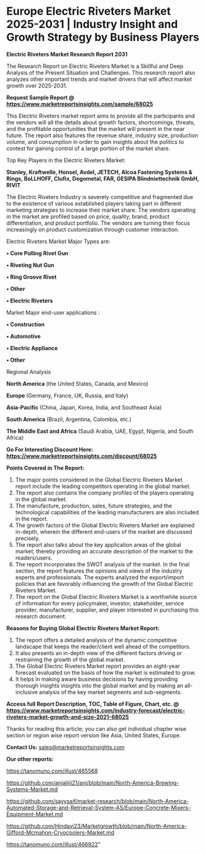  # Europe Electric Riveters Market 2025-2031 | Industry Insight and Growth Strategy by Business Players

<strong>Electric Riveters Market Research Report 2031</strong>

The Research Report on Electric Riveters Market is a Skillful and Deep Analysis of the Present Situation and Challenges. This research report also analyzes other important trends and market drivers that will affect market growth over 2025-2031.

<strong>Request Sample Report @ <a href=https://www.marketreportsinsights.com/sample/68025>https://www.marketreportsinsights.com/sample/68025</a></strong>

This Electric Riveters market report aims to provide all the participants and the vendors will all the details about growth factors, shortcomings, threats, and the profitable opportunities that the market will present in the near future. The report also features the revenue share, industry size, production volume, and consumption in order to gain insights about the politics to contest for gaining control of a large portion of the market share.

Top Key Players in the Electric Riveters Market:

<strong>Stanley, Kraftwelle, Honsel, Avdel, JETECH, Alcoa Fastening Systems & Rings, BoLLHOFF, Clufix, Degometal, FAR, GESIPA Blindniettechnik GmbH, RIVIT</strong>

The Electric Riveters Industry is severely competitive and fragmented due to the existence of various established players taking part in different marketing strategies to increase their market share. The vendors operating in the market are profiled based on price, quality, brand, product differentiation, and product portfolio. The vendors are turning their focus increasingly on product customization through customer interaction.

Electric Riveters Market Major Types are:

<strong>• Core Pulling Rivet Gun

• Riveting Nut Gun

• Ring Groove Rivet

• Other

• Electric Riveters</strong>

Market Major end-user applications :

<strong>• Construction

• Automotive

• Electric Appliance

• Other</strong>

Regional Analysis

</u><strong><b>North America</b></strong> (the United States, Canada, and Mexico)

<strong><b>Europe </b></strong>(Germany, France, UK, Russia, and Italy)

<strong><b>Asia-Pacific</b></strong> (China, Japan, Korea, India, and Southeast Asia)

<strong><b>South America</b></strong> (Brazil, Argentina, Colombia, etc.)

<strong><b>The Middle East and Africa</b></strong> (Saudi Arabia, UAE, Egypt, Nigeria, and South Africa)

<strong>Go For Interesting Discount Here: <a href=https://www.marketreportsinsights.com/discount/68025>https://www.marketreportsinsights.com/discount/68025</a></strong>

<strong>Points Covered in The Report:</strong>
<ol>
  <li>The major points considered in the Global Electric Riveters Market report include the leading competitors operating in the global market.</li>
  <li>The report also contains the company profiles of the players operating in the global market.</li>
  <li>The manufacture, production, sales, future strategies, and the technological capabilities of the leading manufacturers are also included in the report.</li>
  <li>The growth factors of the Global Electric Riveters Market are explained in-depth, wherein the different end-users of the market are discussed precisely.</li>
  <li>The report also talks about the key application areas of the global market, thereby providing an accurate description of the market to the readers/users.</li>
  <li>The report incorporates the SWOT analysis of the market. In the final section, the report features the opinions and views of the industry experts and professionals. The experts analyzed the export/import policies that are favorably influencing the growth of the Global Electric Riveters Market.</li>
  <li>The report on the Global Electric Riveters Market is a worthwhile source of information for every policymaker, investor, stakeholder, service provider, manufacturer, supplier, and player interested in purchasing this research document.</li>
</ol>
<strong>Reasons for Buying Global Electric Riveters Market Report:</strong>

<ol>
  <li>The report offers a detailed analysis of the dynamic competitive landscape that keeps the reader/client well ahead of the competitors.</li>
  <li>It also presents an in-depth view of the different factors driving or restraining the growth of the global market.</li>
  <li>The Global Electric Riveters Market report provides an eight-year forecast evaluated on the basis of how the market is estimated to grow.</li>
  <li>It helps in making aware business decisions by having providing thorough insights insights into the global market and by making an all-inclusive analysis of the key market segments and sub-segments.</li>
</ol>
<strong>Access full Report Description, TOC, Table of Figure, Chart, etc. @ <a href=https://www.marketreportsinsights.com/industry-forecast/electric-riveters-market-growth-and-size-2021-68025>https://www.marketreportsinsights.com/industry-forecast/electric-riveters-market-growth-and-size-2021-68025</a></strong>


Thanks for reading this article; you can also get individual chapter wise section or region wise report version like Asia, United States, Europe.

<strong>Contact Us:</strong>
sales@marketreportsinsights.com

<strong>Our other reports:</strong>

<a href=https://tanomuno.com/illust/465568>https://tanomuno.com/illust/465568</a>

<a href=https://github.com/anjaliiii21/anj/blob/main/North-America-Brewing-Systems-Market.md>https://github.com/anjaliiii21/anj/blob/main/North-America-Brewing-Systems-Market.md</a>

<a href=https://github.com/sayysaif/market-research/blob/main/North-America-Automated-Storage-and-Retrieval-System-AS/Europe-Concrete-Mixers-Equipment-Market.md>https://github.com/sayysaif/market-research/blob/main/North-America-Automated-Storage-and-Retrieval-System-AS/Europe-Concrete-Mixers-Equipment-Market.md</a>

<a href=https://github.com/Hindavi23/Marketgrowth/blob/main/North-America-Gifford-Mcmahon-Cryocoolers-Market.md>https://github.com/Hindavi23/Marketgrowth/blob/main/North-America-Gifford-Mcmahon-Cryocoolers-Market.md</a>

<a href=https://tanomuno.com/illust/466922>https://tanomuno.com/illust/466922</a>"
